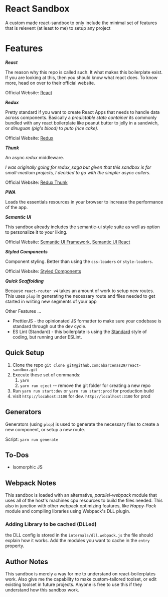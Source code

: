 # React Sandbox

A custom made react-sandbox to only include the minimal set of features that is relevent (at least to me) to setup any project

# Features

**_React_**

The reason why this repo is called such. It what makes this boilerplate exist. If you are looking at this, then you should know what react does. To know more, head on over to their official website.

Official Website: [React](https://facebook.github.io/react)

**_Redux_**

Pretty standard if you want to create React Apps that needs to handle data across components. Basically a _predictable state container_ its commonly bundled with any react boilerplate like peanut butter to jelly in a sandwich, or _dinuguan (pig's blood)_ to _puto (rice cake)_.

Official Website: [Redux](http://redux.js.org)

**_Thunk_**

An async _redux_ middleware.

_I was originally going for *redux_saga* but given that this sandbox is for small-medium projects, I decided to go with the simpler async callers._

Official Website: [Redux Thunk](https://github.com/gaearon/redux-thunk)

**_PWA_**

Loads the essentials resources in your browser to increase the performance of the app. 

**_Semantic UI_**

This sandbox already includes the semantic-ui style suite as well as option to personalize it to your liking.

Official Website: [Semantic UI Framework](https://semantic-ui.com/), [Semantic UI React](http://react.semantic-ui.com/)

**_Styled Components_**

Component styling. Better than using the `css-loaders` or `style-loaders`.

Official Website: [Styled Components](https://www.styled-components.com/)

**_Quick Scaffolding_**

Because `react-router v4` takes an amount of work to setup new routes. This uses `plop` in generating the necessary route and files needed to get started in writing new segments of your app

Other Features ...

* PrettierJS - the opinionated JS formatter to make sure your codebase is standard through out the dev cycle.
* ES Lint (Standard) - this boilerplate is using the [Standard](https://standardjs.com/) style of coding, but running under ESLint.

## Quick Setup

1. Clone the repo  `git clone git@github.com:abarcenas29/react-sandbox.git`
2. Execute these set of commands:
    1. `yarn`
    3. `yarn run eject` -- remove the git folder for creating a new repo
3. Run `yarn run start:dev` or `yarn run start:prod` for production build
4. visit `http://locahost:3100` for dev. `http://localhost:3100` for prod

## Generators

Generators (using `plop`) is used to generate the necessary files to create a new component, or setup a new route.

Script: `yarn run generate`

## To-Dos

* Isomorphic JS

## Webpack Notes

This sandbox is loaded with an alternative, _parallel-webpack_ module that uses all of the host's machines cpu resources to build the files needed. This also in junction with other webpack optimizing features, like _Happy-Pack_ module and compiling libraries using Webpack's DLL plugin.

### Adding Library to be cached (DLLed)

the DLL config is stored in the `internals/dll.webpack.js` the file should explain how it works. Add the modules you want to cache in the `entry` property.

## Author Notes

This sandbox is merely a way for me to understand on react-boilerplates work. Also give me the capability to make custom-tailored toolset, or edit existing toolset in future projects. Anyone is free to use this if they understand how this sandbox work.